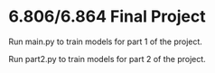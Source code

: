 # 6.806/6.864 Final Project

Run main.py to train models for part 1 of the project.

Run part2.py to train models for part 2 of the project.
